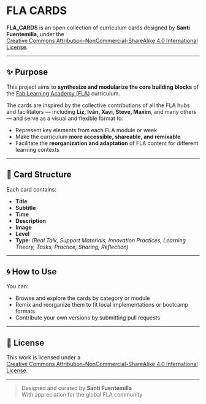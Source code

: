 # FLA CARDS

**FLA_CARDS** is an open collection of curriculum cards designed by **Santi Fuentemilla**, under the  
[Creative Commons Attribution-NonCommercial-ShareAlike 4.0 International License](https://creativecommons.org/licenses/by-nc-sa/4.0/).

---

## ✨ Purpose

This project aims to **synthesize and modularize the core building blocks** of the [Fab Learning Academy (FLA)](https://fla.academany.org) curriculum.

The cards are inspired by the collective contributions of all the FLA hubs and facilitators — including **Liz, Iván, Xavi, Steve, Maxim**, and many others — and serve as a visual and flexible format to:

- Represent key elements from each FLA module or week  
- Make the curriculum **more accessible, shareable, and remixable**  
- Facilitate the **reorganization and adaptation** of FLA content for different learning contexts

---

## 🧱 Card Structure

Each card contains:
- **Title**
- **Subtitle**
- **Time**
- **Description**
- **Image**
- **Level**
- **Type**: _(Real Talk, Support Materials, Innovation Practices, Learning Theory, Tasks, Practice, Sharing, Reflection)_

---

## 🌀 How to Use

You can:
- Browse and explore the cards by category or module  
- Remix and reorganize them to fit local implementations or bootcamp formats  
- Contribute your own versions by submitting pull requests

---

## 📄 License

This work is licensed under a  
[Creative Commons Attribution-NonCommercial-ShareAlike 4.0 International License](https://creativecommons.org/licenses/by-nc-sa/4.0/).

---
> Designed and curated by **Santi Fuentemilla**  
> With appreciation for the global FLA community  
